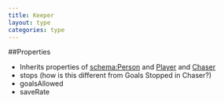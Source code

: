```yaml
---
title: Keeper
layout: type
categories: type
---
```

##Properties
* Inherits properties of [schema:Person](http://schema.org/Person) and [Player](Player.md) and [Chaser](Chaser.md)
* stops (how is this different from Goals Stopped in Chaser?)
* goalsAllowed
* saveRate
